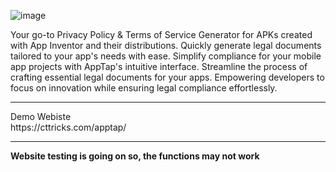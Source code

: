 ![image](https://github.com/cttricks/AppTap/assets/76860203/f642bd6b-1eb2-4a34-9cfc-03c6598d18e0)


Your go-to Privacy Policy & Terms of Service Generator for APKs created with App Inventor and their distributions. Quickly generate legal documents tailored to your app's needs with ease. Simplify compliance for your mobile app projects with AppTap's intuitive interface. Streamline the process of crafting essential legal documents for your apps. Empowering developers to focus on innovation while ensuring legal compliance effortlessly.
<br>
<hr>
<bold>Demo Webiste</bold><br>
https://cttricks.com/apptap/
<hr>
<b>Website testing is going on so, the functions may not work</b>
